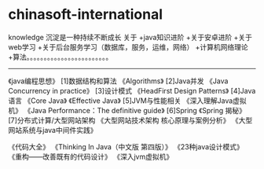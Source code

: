 # chinasoft-international
knowledge
沉淀是一种持续不断成长
关于
+java知识进阶
+关于安卓进阶
+关于web学习
+关于后台服务学习（数据库，服务，运维，网络）
+计算机网络理论+算法。。。。。。。。。。。。。。。。。。。。。。。。
________________________________________________________________________________________________________________________________________
《java编程思想》
[1]数据结构和算法
《Algorithms》
[2]Java并发
《Java Concurrency in practice》
[3]设计模式
《HeadFirst Design Patterns》
[4]Java语言
《Core Java》
《Effective Java》
[5]JVM与性能相关
《深入理解Java虚拟机》
《Java Performance：The definitive guide》
[6]Spring
《Spring 揭秘》
[7]分布式计算/大型网站架构
《大型网站技术架构 核心原理与案例分析》
《大型网站系统与java中间件实践》

《代码大全》
《Thinking In Java（中文版 第四版）》
《23种java设计模式》
《重构——改善既有的代码设计》
《深入jvm虚拟机》
